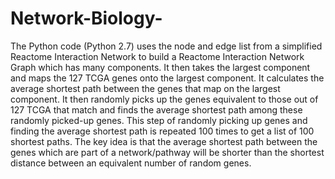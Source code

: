 # Network-Biology-
The Python code (Python 2.7) uses the node and edge list from a simplified Reactome Interaction Network to build a Reactome Interaction Network Graph which has many components. It then takes the largest component and maps the 127 TCGA genes onto the largest component. It calculates the average shortest path between the genes that map on the largest component. It then randomly picks up the genes equivalent to those out of 127 TCGA that match and finds the average shortest path among these randomly picked-up genes. This step of randomly picking up genes and finding the average shortest path is repeated 100 times to get a list of 100 shortest paths. The key idea is that the average shortest path between the genes which are part of a network/pathway will be shorter than the shortest distance between an equivalent number of random genes.
